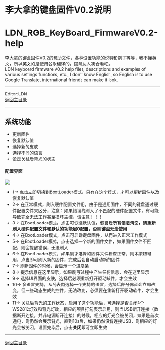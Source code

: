﻿李大拿的键盘固件V0.2说明
=====================
LDN_RGB_KeyBoard_FirmwareV0.2-help
=====================
李大拿的键盘固件V0.2的帮助文件，各种设置功能的说明和例子等等，我不懂英文，所以英文的是使用谷歌翻译的，国际友人凑合看吧。<br>
LDN keyboard firmware V0.2 help files, descriptions and examples of various settings functions, etc., I don't know English, so English is to use Google Translate, international friends can make it look.
****
Editor:LDN<br>
[返回主目录](https://github.com/lswhome/LDN_RGB_KeyBoard_FirmwareV0.2-help "点击返回")
****
## 系统功能
   * 更新固件
   * 恢复默认值
   * 选择新的皮肤
   * 选择不同的语言
   * 设定关机后背光的状态
#### 配置界面
![](https://github.com/lswhome/LDN_RGB_KeyBoard_FirmwareV0.2-help/blob/master/SystemCfg/SysCfg.png)
* 1-> 点击立即切换到BootLoader模式，只有在这个模式，才可以更新固件以及恢复默认值
* 2-> 在正常模式，刷入硬件配置文件用，由于是通用固件，不同的键盘通过硬件配置文件来区分，注意：如果错误的刷入了不匹配的硬件配置文件，有可能导致完全无法工作甚至损坏主控，请注意！！！
* 3-> 在BootLoader模式，点击可恢复默认值，**恢复后所有信息清空，请重新刷入硬件配置文件和默认的功能层0配置，否则键盘无法使用**
* 4-> 在BootLoader模式，点击可启动键盘固件，从而进入正常工作模式
* 5-> 在BootLoader模式，点击选择一个新的固件文件，如果固件文件不匹配，则会提醒错误，无法刷入
* 6-> 在BootLoader模式，如果刚才选择的固件文件检查正常，则本按钮可用，点击即可刷入新的固件，完成后会自动启动新的固件
* 7-> 刷新固件的时候，会显示一个进度条
* 8-> 提示信息在这里显示，如果刷写过程中产生任何信息，会在这里显示
* 9-> 选择UI界面的皮肤，选择后必须重新打开驱动软件，才会生效
* 10-> 多语言支持，从列表内选择一个支持的语言，选择后部分界面会立即改变，但一些动态生成的控件，无法改变，必须要在重新打开驱动软件，才会生效
* 11-> 关机后背光的工作状态，启用了这个功能后，可选择是否关闭4个WS2812灯效和背光灯效，相应的项目打勾表示启用，则当USB断开连接（数据断开连接，并非电源断开连接）的时候，相应的灯光会被关闭，如果是首次通电，则仍然会展示背光，直到10s后，如果仍然没有连接USB，则相应的灯光会被关闭，设置完毕后，点击**关闭**即可立即生效
****
[返回主目录](https://github.com/lswhome/LDN_RGB_KeyBoard_FirmwareV0.2-help "点击返回")
